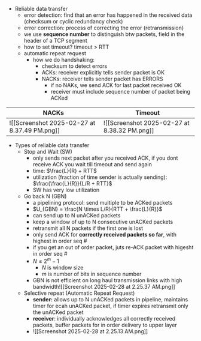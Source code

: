 - Reliable data transfer
	- error detection: find that an error has happened in the received data (checksum or cyclic redundancy check)
	- error correction: process of correcting the error (retransmission)
	- we use **sequence number** to distinguish btw packets, field in the header of a TCP segment
	- how to set timeout? timeout > RTT
	- automatic repeat request
		- how we do handshaking:
			- checksum to detect errors
			- ACKs: receiver explicitly tells sender packet is OK 
			- NACKs: receiver tells sender packet has ERRORS
				- if no NAKs, we send ACK for last packet received OK
				- receiver must include sequence number of packet being ACKed

| NACKs                                        | Timeout                                      |
| -------------------------------------------- | -------------------------------------------- |
| ![[Screenshot 2025-02-27 at 8.37.49 PM.png]] | ![[Screenshot 2025-02-27 at 8.38.32 PM.png]] |

- Types of reliable data transfer
	- Stop and Wait (SW)
		- only sends next packet after you received ACK, if you dont receive ACK you wait till timeout and send again
		- time: $\frac{L}{R} + RTT$
		- utilization (fraction of time sender is actually sending): $\frac{\frac{L}{R}}{L/R + RTT}$ 
		- SW has very low utilization
	- Go back N (GBN)
		- a pipelining protocol: send multiple to be ACKed packets
		- $U_{GBN} = \frac{N \times L/R}{RTT + \frac{L}{R}}$
		- can send up to N unACKed packets
		- keep a window of up to N consecutive unACKed packets
		- retransmit all N packets if the first one is lost 
		- only send ACK for **correctly received packets so far**, with highest in order seq #
		- if you get an out of order packet, juts re-ACK packet with higesht in order seq #
		- $N \le 2^m -1$
			- $N$ is window size
			- $m$ is number of bits in sequence number
		- GBN is not efficient on long haul transmission links with high bandwidth![[Screenshot 2025-02-28 at 2.25.37 AM.png]]
	- Selective repeat (Automatic Repeat Request)
		- **sender:** allows up to N unACKed packets in pipeline, maintains timer for ecah unACKed packet, if timer expires retransmit only the unACKed packet
		- **receiver**: individually acknowledges all correctly received packets, buffer packets for in order delivery to upper layer
		- ![[Screenshot 2025-02-28 at 2.25.13 AM.png]]
